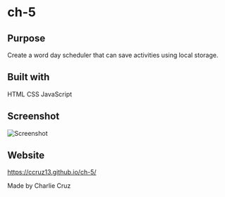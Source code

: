 # ch-5 

## Purpose
Create a word day scheduler that can save activities using local storage.

## Built with
HTML
CSS
JavaScript

## Screenshot
![Screenshot](Screenshot.png)

## Website
https://ccruz13.github.io/ch-5/


Made by Charlie Cruz
